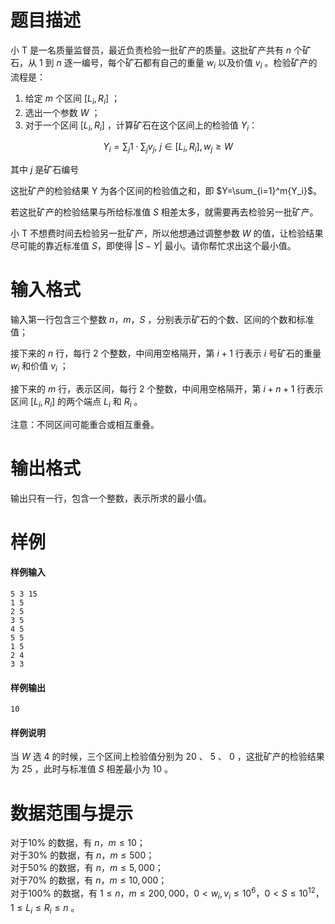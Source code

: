 
# 题目描述

小 T 是一名质量监督员，最近负责检验一批矿产的质量。这批矿产共有 $n$ 个矿石，从 $1$ 到 $n$ 逐一编号，每个矿石都有自己的重量 $w_i$ 以及价值 $v_i$ 。检验矿产的流程是：

1. 给定 $m$ 个区间 $[L_i,R_i]$ ；
2. 选出一个参数 $W$ ；
3. 对于一个区间 $[L_i,R_i]$ ，计算矿石在这个区间上的检验值 $Y_i$：

$$Y_i=\sum_j1 \cdot \sum_j{v_j},\ j\in[L_i,R_i],w_j\geq W$$

其中 $j$ 是矿石编号

这批矿产的检验结果 Y 为各个区间的检验值之和，即 $Y=\sum_{i=1}^m{Y_i}$。

若这批矿产的检验结果与所给标准值 $S$ 相差太多，就需要再去检验另一批矿产。

小 T 不想费时间去检验另一批矿产，所以他想通过调整参数 $W$ 的值，让检验结果尽可能的靠近标准值 $S$，即使得 $|S-Y|$ 最小。请你帮忙求出这个最小值。 

# 输入格式

输入第一行包含三个整数 $n，m，S$ ，分别表示矿石的个数、区间的个数和标准值；

接下来的 $n$ 行，每行 $2$ 个整数，中间用空格隔开，第 $i+1$ 行表示 $i$ 号矿石的重量 $w_i$ 和价值 $v_i$ ；

接下来的 $m$ 行，表示区间，每行 $2$ 个整数，中间用空格隔开，第 $i+n+1$ 行表示区间 $[L_i,R_i]$ 的两个端点 $L_i$ 和 $R_i$ 。

注意：不同区间可能重合或相互重叠。 

# 输出格式

输出只有一行，包含一个整数，表示所求的最小值。

# 样例

#### 样例输入
```plain
5 3 15
1 5
2 5
3 5
4 5
5 5
1 5
2 4
3 3
```

#### 样例输出
```plain
10
```

#### 样例说明

当 $W$ 选 $4$ 的时候，三个区间上检验值分别为 $20$ 、 $5$ 、 $0$ ，这批矿产的检验结果为 $25$ ，此时与标准值 $S$ 相差最小为 $10$ 。 

# 数据范围与提示

对于$10\%$ 的数据，有 $n，m\leq10$；  
对于$30\%$ 的数据，有 $n，m\leq500$；  
对于$50\%$ 的数据，有 $n，m\leq5,000$；  
对于$70\%$ 的数据，有 $n，m\leq10,000$；  
对于$100\%$ 的数据，有 $1\leq n，m\leq 200,000$，$0 < w_i, v_i\leq 10^6$，$0 < S\leq 10^{12}$，$1\leq L_i \leq R_i \leq n$ 。


